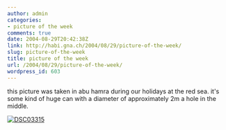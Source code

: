 ```yaml
---
author: admin
categories:
- picture of the week
comments: true
date: 2004-08-29T20:42:38Z
link: http://habi.gna.ch/2004/08/29/picture-of-the-week/
slug: picture-of-the-week
title: picture of the week
url: /2004/08/29/picture-of-the-week/
wordpress_id: 603
---
```


this picture was taken in abu hamra during our holidays at the red sea.
it's some kind of huge can with a diameter of approximately 2m a hole in the middle.

[![DSC03315](http://habi.gna.ch/blog/images/DSC03315-tm.jpg)](http://habi.gna.ch/blog/images/DSC03315.JPG)
